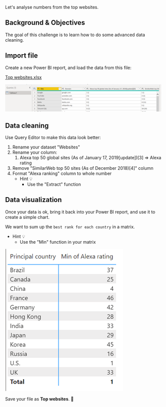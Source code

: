 Let's analyse numbers from the top websites.

## Background & Objectives

The goal of this challenge is to learn how to do some advanced data cleaning.

## Import file

Create a new Power BI report, and load the data from this file:

[Top websites.xlsx](assets/Top_websites.xlsx)

![assets/Untitled.png](assets/Untitled.png)

## Data cleaning

Use Query Editor to make this data look better:

1. Rename your dataset "Websites"
2. Rename your column:
    1. Alexa top 50 global sites (As of January 17, 2019[update])[3] ⇒ Alexa rating
3. Remove "SimilarWeb top 50 sites (As of December 2018)[4]" column
4. Format "Alexa ranking" column to whole number
    - Hint 💡
        - Use the "Extract" function

## Data visualization

Once your data is ok, bring it back into your Power BI report, and use it to create a simple chart.

We want to sum up the `best rank for each country` in a matrix.

- Hint 💡
    - Use the "Min" function in your matrix

![assets/Untitled%201.png](assets/Untitled%201.png)

Save your file as **Top websites**. 💾